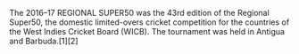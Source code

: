 The 2016–17 REGIONAL SUPER50 was the 43rd edition of the Regional Super50, the domestic limited-overs cricket competition for the countries of the West Indies Cricket Board (WICB). The tournament was held in Antigua and Barbuda.[1][2]
